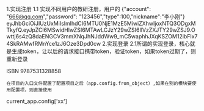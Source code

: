 1.实现注册
    1.1 实现不同用户的教研注册，用户的
{"account": "666@qq.com","password": "123456","type":100,"nickname":"李小刚"}
eyJhbGciOiJIUzUxMiIsImlhdCI6MTU0NjE1MzE5MiwiZXhwIjoxNTQ3ODgxMTkyfQ.eyJpZCI6MSwidHlwZSI6MTAwLCJzY29wZSI6IlVzZXJTY29wZSJ9.Owttj6s4zQ8daENGCV3mmXNqJhNJddWw9_mC5waphhJXqKSZOM12ibFIx74SkRAMwfRMnYce1zJ6Oze3Dpd0cw
2.实现登录
    2.1所谓的实现登录，核心就是生成token，让以后的请求接口携带token，验证token，如果token过期了，则重新登录

ISBN 9787531328858




    在项目的入口文件配置了配置项目之后（app.config.from_object）,如果在别的模块要使用配置项，则直接使用
current_app.config['xx']
